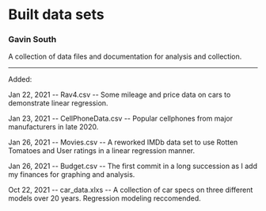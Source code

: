 # Built data sets
### Gavin South

A collection of data files and documentation for analysis and collection. 

--------------------------------------------------------------------------------
Added:

Jan 22, 2021 -- Rav4.csv -- Some mileage and price data on cars to demonstrate linear regression.                    

Jan 23, 2021 -- CellPhoneData.csv -- Popular cellphones from major manufacturers in late 2020.

Jan 26, 2021 -- Movies.csv -- A reworked IMDb data set to use Rotten Tomatoes and User ratings in a linear regression manner. 

Jan 26, 2021 -- Budget.csv -- The first commit in a long succession as I add my finances for graphing and analysis. 

Oct 22, 2021 -- car_data.xlxs -- A collection of car specs on three different models over 20 years. Regression modeling reccomended.
